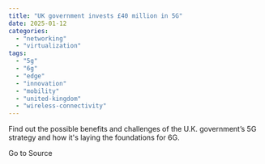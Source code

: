 ```yaml
---
title: "UK government invests £40 million in 5G"
date: 2025-01-12
categories: 
  - "networking"
  - "virtualization"
tags: 
  - "5g"
  - "6g"
  - "edge"
  - "innovation"
  - "mobility"
  - "united-kingdom"
  - "wireless-connectivity"
---
```


Find out the possible benefits and challenges of the U.K. government’s 5G strategy and how it's laying the foundations for 6G.

Go to Source
